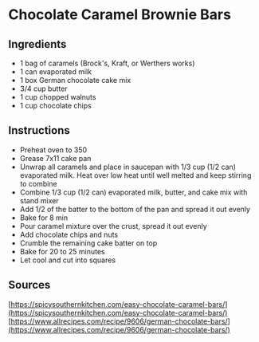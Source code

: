 # Chocolate Caramel Brownie Bars
## Ingredients
* 1 bag of caramels (Brock's, Kraft, or Werthers works)
* 1 can evaporated milk
* 1 box German chocolate cake mix
* 3/4 cup butter
* 1 cup chopped walnuts
* 1 cup chocolate chips

## Instructions
* Preheat oven to 350
* Grease 7x11 cake pan
* Unwrap all caramels and place in saucepan with 1/3 cup (1/2 can) evaporated milk.  Heat over low heat until well melted and keep stirring to combine
* Combine 1/3 cup (1/2 can) evaporated milk, butter, and cake mix with stand mixer
* Add 1/2 of the batter to the bottom of the pan and spread it out evenly
* Bake for 8 min
* Pour caramel mixture over the crust, spread it out evenly
* Add chocolate chips and nuts
* Crumble the remaining cake batter on top
* Bake for 20 to 25 minutes
* Let cool and cut into squares

## Sources
[https://spicysouthernkitchen.com/easy-chocolate-caramel-bars/](https://spicysouthernkitchen.com/easy-chocolate-caramel-bars/)
[https://www.allrecipes.com/recipe/9606/german-chocolate-bars/](https://www.allrecipes.com/recipe/9606/german-chocolate-bars/)
